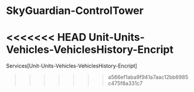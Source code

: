 SkyGuardian-ControlTower
========================

<<<<<<< HEAD
Unit-Units-Vehicles-VehiclesHistory-Encript
=======
Services[Unit-Units-Vehicles-VehiclesHistory-Encript]
>>>>>>> a566ef1aba9f941a7aac12bb6985c475f8a331c7
